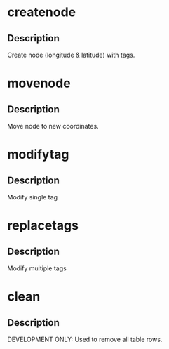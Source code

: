 <h1 class="contract">createnode</h1>

## Description

Create node (longitude & latitude) with tags.

<h1 class="contract">movenode</h1>

## Description

Move node to new coordinates.

<h1 class="contract">modifytag</h1>

## Description

Modify single tag

<h1 class="contract">replacetags</h1>

## Description

Modify multiple tags

<h1 class="contract">clean</h1>

## Description

DEVELOPMENT ONLY: Used to remove all table rows.
